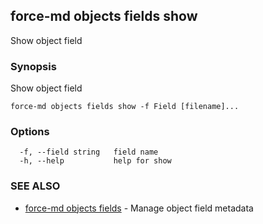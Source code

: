 ## force-md objects fields show

Show object field

### Synopsis

Show object field

```
force-md objects fields show -f Field [filename]...
```

### Options

```
  -f, --field string   field name
  -h, --help           help for show
```

### SEE ALSO

* [force-md objects fields](force-md_objects_fields.md)	 - Manage object field metadata

